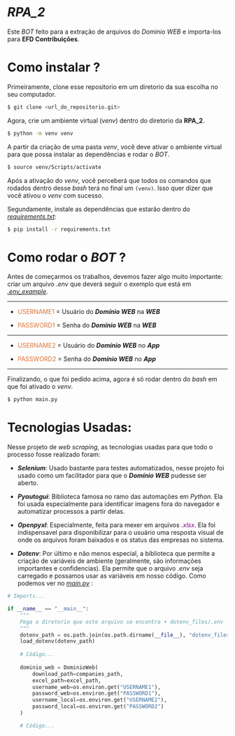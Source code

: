 # *RPA_2*

Este *BOT* feito para a extração de arquivos do *Dominio WEB* e importa-los para **EFD Contribuições**.

# Como instalar ?

Primeiramente, clone esse repositorio em um diretorio da sua escolha no seu computador.

```bash
$ git clone <url_do_repositorio.git>
```

Agora, crie um ambiente virtual (*venv*) dentro do diretorio da **RPA_2**.

```bash
$ python -m venv venv
```

A partir da criação de uma pasta *venv*, você deve ativar o ambiente virtual para que possa instalar as dependências e rodar o *BOT*.

```bash
$ source venv/Scripts/activate
```

Após a ativação do *venv*, você perceberá que todos os comandos que rodados dentro desse *bash* terá no final um ```(venv)```. Isso quer dizer que você ativou o *venv* com sucesso.

Segundamente, instale as dependências que estarão dentro do [*requirements.txt*](https://github.com/fernandoluiz2003/rpa_2/blob/main/requirements.txt):

```bash
$ pip install -r requirements.txt
```

# Como rodar o *BOT* ?

Antes de começarmos os trabalhos, devemos fazer algo muito importante: criar um arquivo *.env* que deverá seguir o exemplo que está em [*.env_example*](https://github.com/fernandoluiz2003/rpa_2/blob/main/dotenv_files/.env_example).

---

- <span style="color:#dd7538">USERNAME1</span> = Usuário do ***Domínio WEB*** na ***WEB***

- <span style="color:#dd7538">PASSWORD1</span> = Senha do ***Domínio WEB*** na ***WEB***

---

- <span style="color:#dd7538">USERNAME2</span> = Usuário do ***Domínio WEB*** no ***App***

- <span style="color:#dd7538">PASSWORD2</span> = Senha do ***Domínio WEB*** no ***App***

---

Finalizando, o que foi pedido acima, agora é só rodar dentro do *bash* em que foi ativado o *venv*.

```bash
$ python main.py
```


# Tecnologias Usadas:

Nesse projeto de *web scraping*, as tecnologias usadas para que todo o processo fosse realizado foram:

- ***Selenium***: Usado bastante para testes automatizados, nesse projeto foi usado como um facilitador para que o ***Domínio WEB*** pudesse ser aberto.

- ***Pyautogui***: Biblioteca famosa no ramo das automações em *Python*. Ela foi usada especialmente para identificar imagens fora do navegador e automatizar processos a partir delas.

- ***Openpyxl***: Especialmente, feita para mexer em arquivos <span style="color:#800080">*.xlsx*</span>. Ela foi indispensavel para disponibilizar para o usuário uma resposta visual de onde os arquivos foram baixados e os status das empresas no sistema.

- ***Dotenv***: Por último e não menos especial, a biblioteca que permite a criação de variáveis de ambiente (geralmente, são informações importantes e confidencias). Ela permite que o arquivo *.env* seja carregado e possamos usar as variáveis em nosso código. Como podemos ver no [*main.py*](https://github.com/fernandoluiz2003/rpa_2/blob/main/main.py) :
```python
# Imports...

if __name__ == "__main__":
    """
    Pega o diretorio que este arquivo se encontra + dotenv_files/.env
    """
    dotenv_path = os.path.join(os.path.dirname(__file__), "dotenv_files/.env") 
    load_dotenv(dotenv_path)
    
    # Código...
    
    dominio_web = DominioWeb(
        download_path=companies_path,
        excel_path=excel_path,
        username_web=os.environ.get("USERNAME1"),
        password_web=os.environ.get("PASSWORD1"),
        username_local=os.environ.get("USERNAME2"),
        password_local=os.environ.get("PASSWORD2")
    )

    # Código...
```